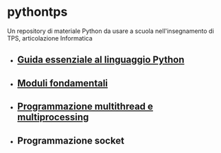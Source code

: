 # pythontps
Un repository di materiale Python da usare a scuola nell'insegnamento di TPS, articolazione Informatica

- ## [Guida essenziale al linguaggio Python](Guida%20essenziale%20a%20Python.md) ##
- ## [Moduli fondamentali](Moduli%20fondamentali.md) ##
- ## [Programmazione multithread e multiprocessing](Threading.ipynb) ##
- ## Programmazione socket ##
